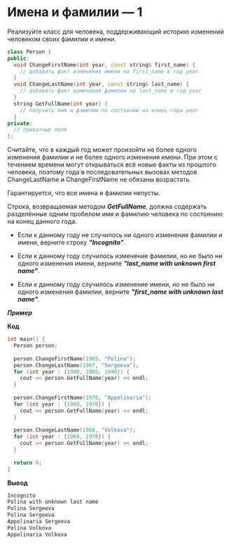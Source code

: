 Имена и фамилии — 1<a name="TOP"></a>
===================

Реализуйте класс для человека, поддерживающий историю изменений человеком своих фамилии и имени.

```C++
class Person {
public:
  void ChangeFirstName(int year, const string& first_name) {
    // добавить факт изменения имени на first_name в год year
  }
  void ChangeLastName(int year, const string& last_name) {
    // добавить факт изменения фамилии на last_name в год year
  }
  string GetFullName(int year) {
    // получить имя и фамилию по состоянию на конец года year
  }
private:
  // приватные поля
};
```
Считайте, что в каждый год может произойти не более одного изменения фамилии и не более одного изменения имени. При этом с течением времени могут открываться всё новые факты из прошлого человека, поэтому года́ в последовательных вызовах методов ChangeLastName и ChangeFirstName не обязаны возрастать.

Гарантируется, что все имена и фамилии непусты.

Строка, возвращаемая методом ***GetFullName***, должна содержать разделённые одним пробелом имя и фамилию человека по состоянию на конец данного года.

   * Если к данному году не случилось ни одного изменения фамилии и имени, верните строку ***"Incognito"***.

   * Если к данному году случилось изменение фамилии, но не было ни одного изменения имени, верните ***"last_name with unknown first name"***.

   * Если к данному году случилось изменение имени, но не было ни одного изменения фамилии, верните ***"first_name with unknown last name"***.

***Пример***

**Код**

```C++
int main() {
  Person person;
  
  person.ChangeFirstName(1965, "Polina");
  person.ChangeLastName(1967, "Sergeeva");
  for (int year : {1900, 1965, 1990}) {
    cout << person.GetFullName(year) << endl;
  }
  
  person.ChangeFirstName(1970, "Appolinaria");
  for (int year : {1969, 1970}) {
    cout << person.GetFullName(year) << endl;
  }
  
  person.ChangeLastName(1968, "Volkova");
  for (int year : {1969, 1970}) {
    cout << person.GetFullName(year) << endl;
  }
  
  return 0;
}
```

**Вывод**
```C++
Incognito
Polina with unknown last name
Polina Sergeeva
Polina Sergeeva
Appolinaria Sergeeva
Polina Volkova
Appolinaria Volkova
```
